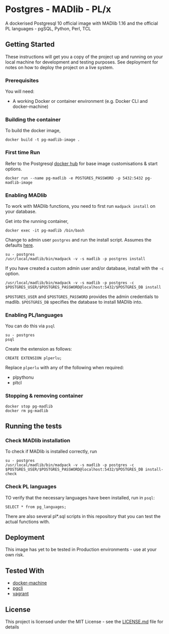 # Postgres - MADlib - PL/x

A dockerised Postgresql 10 official image with MADlib 1.16 and the official PL languages - pgSQL, Python, Perl, TCL

## Getting Started

These instructions will get you a copy of the project up and running on your local machine for development and testing purposes. See deployment for notes on how to deploy the project on a live system.

### Prerequisites

You will need:

* A working Docker or container environment (e.g. Docker CLI and docker-machine)

### Building the container

To build the docker image,
```
docker build -t pg-madlib-image .
```

### First time Run

Refer to the Postgresql [docker hub](https://hub.docker.com/_/postgres) for base image customisations & start options.

```
docker run --name pg-madlib -e POSTGRES_PASSWORD -p 5432:5432 pg-madlib-image
```

### Enabling MADlib
To work with MADlib functions, you need to first run `madpack install` on your database.

Get into the running container,
```
docker exec -it pg-madlib /bin/bash
```

Change to admin user `postgres` and run the install script. Assumes the defaults [here](https://cwiki.apache.org/confluence/display/MADLIB/Installation+Guide#InstallationGuide-Envvariables).
```
su - postgres
/usr/local/madlib/bin/madpack -v -s madlib -p postgres install
```

If you have created a custom admin user and/or database, install with the `-c` option.
```
/usr/local/madlib/bin/madpack -v -s madlib -p postgres -c $POSTGRES_USER/$POSTGRES_PASSWORD@localhost:5432/$POSTGRES_DB install
```

`$POSTGRES_USER` and `$POSTGRES_PASSWORD` provides the admin credentials to madlib.
`$POSTGRES_DB` specifies the database to install MADlib into.

### Enabling PL/languages

You can do this via `psql`

```
su - postgres
psql
```

Create the extension as follows:
```
CREATE EXTENSION plperlu;
```
Replace `plperlu` with any of the following when required:

* plpythonu
* pltcl

### Stopping & removing container

```
docker stop pg-madlib
docker rm pg-madlib
```

## Running the tests

### Check MADlib installation

To check if MADlib is installed correctly, run
```
su - postgres
/usr/local/madlib/bin/madpack -v -s madlib -p postgres -c $POSTGRES_USER/$POSTGRES_PASSWORD@localhost:5432/$POSTGRES_DB install-check
```

### Check PL languages

TO verify that the necessary languages have been installed, run in `psql`:
```
SELECT * from pg_languages;
```

There are also several pl*.sql scripts in this repository that you can test the actual functions with.

## Deployment

This image has yet to be tested in Production environments - use at your own risk.

## Tested With

* [docker-machine](https://docs.docker.com/machine/)
* [pgcli](https://www.pgcli.com/)
* [vagrant](https://www.vagrantup.com/)

## License

This project is licensed under the MIT License - see the [LICENSE.md](LICENSE.md) file for details
